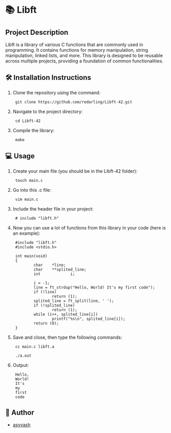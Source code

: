 # 📚 Libft

## Project Description

Libft is a library of various C functions that are commonly used in programming. It contains functions for memory manipulation, string manipulation, linked lists, and more. This library is designed to be reusable across multiple projects, providing a foundation of common functionalities.

## 🛠️ Installation Instructions

1. Clone the repository using the command:

        git clone https://github.com/redarling/Libft-42.git

2. Navigate to the project directory:

        cd Libft-42

3. Compile the library:

        make

## 💻 Usage

1. Create your main file (you should be in the Libft-42 folder):

        touch main.c

2. Go into this .c file:

        vim main.c

3. Include the header file in your project:

        # include "libft.h"

4. Now you can use a lot of functions from this library in your code (here is an example):

        #include "libft.h"
        #include <stdio.h>

        int main(void)
        {
                char    *line;
                char    **splited_line;
                int             i;

                i = -1;
                line = ft_strdup("Hello, World! It's my first code");
                if (!line)
                        return (1);
                splited_line = ft_split(line, ' ');
                if (!splited_line)
                        return (1);
                while (i++, splited_line[i])
                        printf("%s\n", splited_line[i]);
                return (0);
        }

5. Save and close, then type the following commands:

        cc main.c libft.a

        ./a.out

7. Output:

        Hello,
        World!
        It's
        my
        first
        code

## 📝 Author
- [asyvash](https://github.com/redarling)
